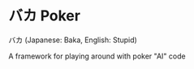 # バカ Poker

バカ (Japanese: Baka, English: Stupid) 

A framework for playing around with poker "AI" code
